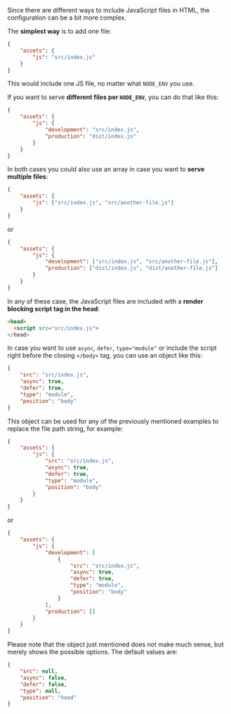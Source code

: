 Since there are different ways to include JavaScript files in HTML, the configuration can be a bit more complex.

The **simplest way** is to add one file:

```json
{
	"assets": {
		"js": "src/index.js"
	}
}
```

This would include one JS file, no matter what `NODE_ENV` you use.

If you want to serve **different files per `NODE_ENV`**, you can do that like this:

```json
{
	"assets": {
		"js": {
			"development": "src/index.js",
			"production": "dist/index.js"
		}
	}
}
```

In both cases you could also use an array in case you want to **serve multiple files**:

```json
{
	"assets": {
		"js": ["src/index.js", "src/another-file.js"]
	}
}
```

or

```json
{
	"assets": {
		"js": {
			"development": ["src/index.js", "src/another-file.js"],
			"production": ["dist/index.js", "dist/another-file.js"]
		}
	}
}
```

In any of these case, the JavaScript files are included with a **render blocking script tag in the head**:

```html
<head>
  <script src="src/index.js">
</head>
```

In case you want to use `async`, `defer`, `type="module"` or include the script right before the closing `</body>` tag, you can use an object like this:

```json
{
	"src": "src/index.js",
	"async": true,
	"defer": true,
	"type": "module",
	"position": "body"
}
```

This object can be used for any of the previously mentioned examples to replace the file path string, for example:

```json
{
	"assets": {
		"js": {
			"src": "src/index.js",
			"async": true,
			"defer": true,
			"type": "module",
			"position": "body"
		}
	}
}
```

or

```json
{
	"assets": {
		"js": {
			"development": [
				{
					"src": "src/index.js",
					"async": true,
					"defer": true,
					"type": "module",
					"position": "body"
				}
			],
			"production": []
		}
	}
}
```

Please note that the object just mentioned does not make much sense, but merely shows the possible options. The default values are:

```json
{
	"src": null,
	"async": false,
	"defer": false,
	"type": null,
	"position": "head"
}
```
